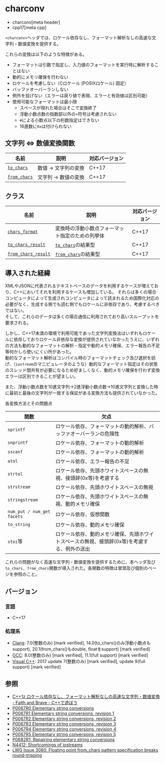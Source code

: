 # charconv
* charconv[meta header]
* cpp17[meta cpp]

`<charconv>`ヘッダでは、ロケール依存なし、フォーマット解析なしの高速な文字列・数値変換を提供する。

これらの変換は以下のような特徴がある。

- フォーマットは引数で指定し、入力値のフォーマットを実行時に解析することはない
- 動的にメモリ確保を行わない
- ロケールを考慮しない（Cロケール (POSIXロケール) 固定）
- バッファオーバーランしない
- 例外を投げない（エラーは戻り値で表現、エラーと有効値は区別可能）
- 使用可能なフォーマットは最小限
    - スペースが現れた場合はそこで変換終了
    - 浮動小数点数の指数部以外の`+`符号は考慮されない
    - `#`による小数点以下の桁数指定はできない
    - 16進数に`0x`は付けられない

## 文字列 ⇔ 数値変換関数

| 名前            | 説明           | 対応バージョン |
|-----------------|----------------|----------------|
| [`to_chars`](charconv/to_chars.md) | 数値 → 文字列の変換 | C++17 |
| [`from_chars`](charconv/from_chars.md) | 文字列 → 数値の変換 | C++17 |

## クラス

| 名前            | 説明           | 対応バージョン |
|-----------------|----------------|----------------|
| [`chars_format`](charconv/chars_format.md) | 変換時の浮動小数点フォーマット指定のための列挙体 | C++17 |
| [`to_chars_result`](charconv/to_chars_result.md) | [`to_chars`](charconv/to_chars.md)の結果型 | C++17 |
| [`from_chars_result`](charconv/from_chars_result.md) | [`from_chars`](charconv/from_chars.md)の結果型 | C++17 |

## 導入された経緯

XMLやJSONに代表されるテキストベースのデータを利用するケースが増えており、C++においてそれを利用するケースも増加している。
それらは多くの場合コンピュータによって生成されコンピュータによって読まれるため国際化対応の必要がなく、生成する側でも読む側でもロケールに非依存であり、考慮するべきではない。  
そして、これらのデータは多くの場合通信に利用されており高いスループットを要求される。

しかし、C++17未満の環境で利用可能であった文字列変換法はいずれもロケールに依存しておりロケール非依存な変換が提供されていなかったうえに、いずれの方法も動的なフォーマットの解析・指定や動的メモリ確保、エラー報告の不足等何かしら使いにくい所があった。  
動的なフォーマット解析はコンパイル時のフォーマットチェック及び選択を妨げ、（`iostream`のマニピュレータのような）動的なフォーマット指定はその状態のスレッド間共有が必要になるため好ましくなく、動的メモリ確保を行わず変換エラーは区別できることが望ましい。

また、浮動小数点数を10進文字列→2進浮動小数点数→10進文字列と変換した時に最初と最後の文字列が一致する保証がある変換方法も提供されていなかった。

各変換方法とその問題点

| 関数                       | 欠点                                  |
| -------------------------- | ------------------------------------- |
| `sprintf`                  | ロケール依存、フォーマットの動的解析、バッファオーバーランの危険性     |
| `snprintf`                 | ロケール依存、フォーマットの動的解析                    |
| `sscanf`                   | ロケール依存、フォーマットの動的解析                    |
| `atol`                     | ロケール依存、エラー報告の不足                       |
| `strtol`                   | ロケール依存、先頭ホワイトスペースの無視、接頭辞(0x等)を考慮する               |
| `strstream`                | ロケール依存、先頭ホワイトスペースの無視                  |
| `stringstream`             | ロケール依存、先頭ホワイトスペースの無視、動的メモリ確保          |
| `num_put / num_get facets` | ロケール依存、仮想関数                           |
| `to_string`                | ロケール依存、動的メモリ確保                        |
| `stoi`等                   | ロケール依存、動的メモリ確保、先頭ホワイトスペースの無視、接頭辞(0x等)を考慮する、例外の送出 |


これらの問題がなく高速な文字列・数値変換を提供するために、本ヘッダ及び`to_chars, from_chars`関数が導入された。各関数の特徴は冒頭及び個別のページを参照のこと。

## バージョン
### 言語
- C++17

### 処理系
- [Clang](/implementation.md#clang): 7.0(整数のみ) [mark verified], 14.0(to_chars()のみ浮動小数点もsupport), 20.1(from_chars()もdouble, floatをsupport) [mark verified]
- [GCC](/implementation.md#gcc): 8.0(整数のみ) [mark verified], 11.1(full support) [mark verified]
- [Visual C++](/implementation.md#visual_cpp): 2017 update 7(整数のみ) [mark verified], update 9(full support) [mark verified]

## 参照
- [C++1z ロケール依存なし、フォーマット解析なしの高速な文字列・数値変換 - Faith and Brave - C++で遊ぼう](https://faithandbrave.hateblo.jp/entry/2016/08/24/181540)
- [P0067R0 Elementary string conversions](http://www.open-std.org/jtc1/sc22/wg21/docs/papers/2015/p0067r0.html)
- [P0067R1 Elementary string conversions, revision 1](http://www.open-std.org/jtc1/sc22/wg21/docs/papers/2016/p0067r1.html)
- [P0067R2 Elementary string conversions, revision 2](http://www.open-std.org/jtc1/sc22/wg21/docs/papers/2016/p0067r2.html)
- [P0067R3 Elementary string conversions, revision 3](http://www.open-std.org/jtc1/sc22/wg21/docs/papers/2016/p0067r3.html)
- [P0067R4 Elementary string conversions, revision 4](http://www.open-std.org/jtc1/sc22/wg21/docs/papers/2016/p0067r4.html)
- [P0067R5 Elementary string conversions, revision 5](http://www.open-std.org/jtc1/sc22/wg21/docs/papers/2016/p0067r5.html)
- [P0682R1: Repairing elementary string conversions](http://www.open-std.org/jtc1/sc22/wg21/docs/papers/2017/p0682r1.html)
- [N4412: Shortcomings of iostreams](http://open-std.org/JTC1/SC22/WG21/docs/papers/2015/n4412.html)
- [LWG Issue 3080. Floating point from_chars pattern specification breaks round-tripping](https://wg21.cmeerw.net/lwg/issue3080)
